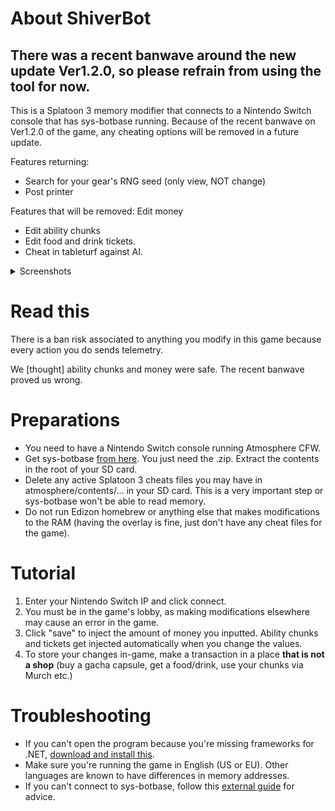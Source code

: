 # About ShiverBot
## **There was a recent banwave around the new update Ver1.2.0, so please refrain from using the tool for now.**
This is a Splatoon 3 memory modifier that connects to a Nintendo Switch console that has sys-botbase running.
Because of the recent banwave on Ver1.2.0 of the game, any cheating options will be removed in a future update.

Features returning:
- Search for your gear's RNG seed (only view, NOT change)
- Post printer

Features that will be removed:
Edit money
- Edit ability chunks
- Edit food and drink tickets.
- Cheat in tableturf against AI.

<details>
  <summary>Screenshots</summary>

![Screenshot showing the gear seed finder](https://i.imgur.com/8ItDfs1.png)
</details>


# Read this
There is a ban risk associated to anything you modify in this game because every action you do sends telemetry.

We [thought] ability chunks and money were safe. The recent banwave proved us wrong.

# Preparations
- You need to have a Nintendo Switch console running Atmosphere CFW.
- Get sys-botbase [from here](https://github.com/olliz0r/sys-botbase/releases/latest). You just need the .zip. Extract the contents in the root of your SD card.
- Delete any active Splatoon 3 cheats files you may have in atmosphere/contents/... in your SD card. This is a very important step or sys-botbase won't be able to read memory.
- Do not run Edizon homebrew or anything else that makes modifications to the RAM (having the overlay is fine, just don't have any cheat files for the game).

# Tutorial
1. Enter your Nintendo Switch IP and click connect.
2. You must be in the game's lobby, as making modifications elsewhere may cause an error in the game.
3. Click "save" to inject the amount of money you inputted. Ability chunks and tickets get injected automatically when you change the values.
4. To store your changes in-game, make a transaction in a place **that is not a shop** (buy a gacha capsule, get a food/drink, use your chunks via Murch etc.)

# Troubleshooting
- If you can't open the program because you're missing frameworks for .NET, [download and install this](https://dotnet.microsoft.com/en-us/...u/runtime-desktop-6.0.9-windows-x64-installer).
- Make sure you're running the game in English (US or EU). Other languages are known to have differences in memory addresses.
- If you can't connect to sys-botbase, follow this [external guide](https://github.com/kwsch/SysBot.NET/wiki/Troubleshooting-Connection-Errors) for advice.
